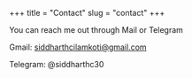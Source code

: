 +++
title = "Contact"
slug = "contact"
+++

You can reach me out through Mail or Telegram

Gmail: siddharthcilamkoti@gmail.com

Telegram: @siddharthc30
